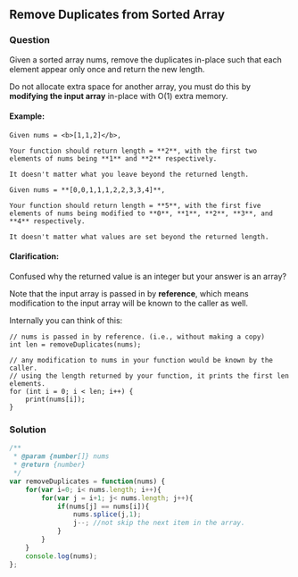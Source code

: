 ## Remove Duplicates from Sorted Array

### Question

Given a sorted array nums, remove the duplicates in-place such that each element appear only once and return the new length.

Do not allocate extra space for another array, you must do this by **modifying the input array** in-place with O(1) extra memory.

#### Example:
```shell
Given nums = <b>[1,1,2]</b>,

Your function should return length = **2**, with the first two elements of nums being **1** and **2** respectively.

It doesn't matter what you leave beyond the returned length.
```

```shell
Given nums = **[0,0,1,1,1,2,2,3,3,4]**,

Your function should return length = **5**, with the first five elements of nums being modified to **0**, **1**, **2**, **3**, and **4** respectively.

It doesn't matter what values are set beyond the returned length.
```

#### Clarification:

Confused why the returned value is an integer but your answer is an array?

Note that the input array is passed in by **reference**, which means modification to the input array will be known to the caller as well.

Internally you can think of this:

```shell
// nums is passed in by reference. (i.e., without making a copy)
int len = removeDuplicates(nums);

// any modification to nums in your function would be known by the caller.
// using the length returned by your function, it prints the first len elements.
for (int i = 0; i < len; i++) {
    print(nums[i]);
}
```

### Solution
```javascript
/**
 * @param {number[]} nums
 * @return {number}
 */
var removeDuplicates = function(nums) {
    for(var i=0; i< nums.length; i++){
        for(var j = i+1; j< nums.length; j++){
            if(nums[j] == nums[i]){
                nums.splice(j,1);
                j--; //not skip the next item in the array.
            }
        }
    }
    console.log(nums);
};
```
